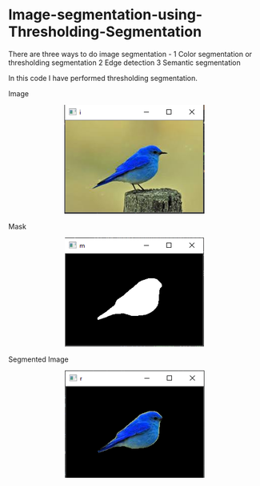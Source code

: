 # Image-segmentation-using-Thresholding-Segmentation

There are three ways to do image segmentation - 
1 Color segmentation or thresholding segmentation
2 Edge detection 
3 Semantic segmentation

In this code I have performed thresholding segmentation. 

Image 

<p align="center">
<img src="images/img1.png">
</p>

Mask 

<p align="center">
<img src="images/img2.png">
</p>

Segmented Image

<p align="center">
<img src="images/img3.png">
</p>